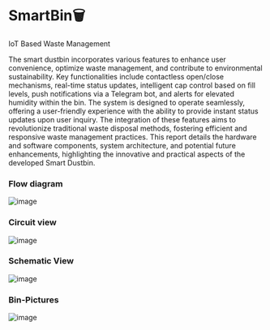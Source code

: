 # SmartBin🗑️
IoT Based Waste Management 

The smart dustbin incorporates various features to enhance user convenience, optimize waste management, and contribute to environmental sustainability. Key functionalities include contactless open/close mechanisms, real-time status updates, intelligent cap control based on fill levels, push notifications via a Telegram bot, and alerts for elevated humidity within the bin. The system is designed to operate seamlessly, offering a user-friendly experience with the ability to provide instant status updates upon user inquiry. The integration of these features aims to revolutionize traditional waste disposal methods, fostering efficient and responsive waste management practices. This report details the hardware and software components, system architecture, and potential future enhancements, highlighting the innovative and practical aspects of the developed Smart Dustbin. 

### Flow diagram
![image](https://github.com/bunnykek/SmartBin/assets/67633271/4eaf1e41-30b3-421f-a809-82552b1982b3)

### Circuit view
![image](https://github.com/bunnykek/SmartBin/assets/67633271/5088d079-d840-41d7-90dc-773b3f62f254)

### Schematic View
![image](https://github.com/bunnykek/SmartBin/assets/67633271/a74f2fe7-7f60-4323-9285-80d19127c753)

### Bin-Pictures
![image](https://github.com/bunnykek/SmartBin/assets/67633271/8e09d2c8-2528-4dce-8d67-d413261a7cf8)

